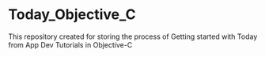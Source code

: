 # Today_Objective_C
This repository created for storing the process of Getting started with Today from App Dev Tutorials in Objective-C
